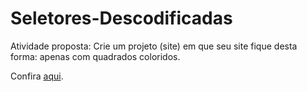 # Seletores-Descodificadas
Atividade proposta: Crie um projeto (site) em que seu site fique desta forma: apenas com quadrados coloridos.

Confira [aqui](http://127.0.0.1:5500/index.html).
